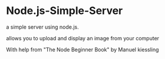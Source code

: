 Node.js-Simple-Server
================

a simple server using node.js.

allows you to upload and display an image from your computer

With help from "The Node Beginner Book" by Manuel kiessling
